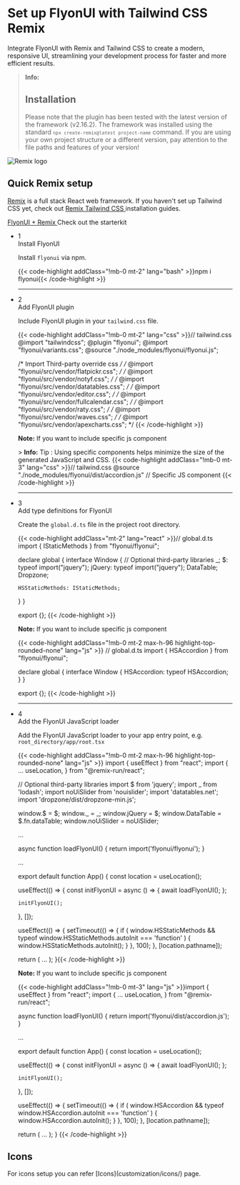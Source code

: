 # Set up FlyonUI with Tailwind CSS Remix

Integrate FlyonUI with Remix and Tailwind CSS to create a modern, responsive UI, streamlining your development process for faster and more efficient results.

> **Info:** <h2 class="text-lg font-medium mb-1">Installation</h2>
> Please note that the plugin has been tested with the latest version of the framework (v2.16.2). The framework was installed using the standard <code>`npx create-remix@latest project-name`</code> command.
> If you are using your own project structure or a different version, pay attention to the file paths and features of your version!

<div>
  <div class="flex gap-2">
    <div><img src="https://cdn.flyonui.com/fy-assets/icons/remix-icon.png" alt="Remix logo" class="h-auto w-14 mt-2" /></div>
    <div>
      <h2 class="text-base-content mb-3 text-lg font-semibold mt-2">
        Quick
        <span class="text-accent">Remix</span>
        setup
      </h2>
      <p class="text-base-conte/80 text-base">
        <a href="https://remix.run/" class="link link-animated link-primary" target="_blank">Remix</a> is a full stack React web framework. If you haven't set up Tailwind CSS yet, check out
        <a class="link link-animated" target="_blank" href="https://tailwindcss.com/docs/guides/remix">
          Remix Tailwind CSS
        </a>
        installation guides.
      </p>
      <div class="tooltip">
        <a href="https://github.com/themeselection/flyonui-remix-integration" target="_blank" type="button" class="tooltip-toggle btn-sm btn btn-outline" aria-label="Tooltip">
          <span class="icon-[tabler--brand-github] size-4"></span>
          FlyonUI + Remix
        </a>
        <span class="tooltip-content tooltip-shown:opacity-100 tooltip-shown:visible" role="tooltip">
          <span class="tooltip-body">Check out the starterkit</span>
        </span>
      </div>
    </div>
  </div>

  <ul class="timeline timeline-snap-icon timeline-compact timeline-vertical mb-12 w-full ps-0">
    <!-- Installation -->
    <li class="mt-0 mb-0 ps-0">
      <div class="timeline-middle mb-2">
        <span class="text-base-content flex size-7 items-center justify-center rounded-full border border-base-content/20 font-semibold">
          1
        </span>
      </div>
      <div class="timeline-end m-0 mb-0 w-full rounded-lg p-4">
        <div class="text-base-content mb-3 font-semibold">Install FlyonUI</div>
        <p>
          Install
          <code>flyonui</code>
          via npm.
        </p>
        {{< code-highlight addClass="!mb-0 mt-2" lang="bash" >}}npm i flyonui{{< /code-highlight >}}
      </div>
      <hr class="!w-0.5 rounded-none border-transparent" />
    </li>
    <!-- Add FlyonUI plugin -->
    <li class="mt-0 mb-0 ps-0">
      <div class="timeline-middle mb-2">
        <span class="text-base-content flex size-7 items-center justify-center rounded-full border border-base-content/20 font-semibold">
          2
        </span>
      </div>
      <div class="timeline-end m-0 mb-0 w-full rounded-lg p-4">
        <div class="text-base-content mb-3 font-semibold">Add FlyonUI plugin</div>
        <p>Include FlyonUI plugin in your <code>tailwind.css</code> file.</p>
        {{< code-highlight addClass="!mb-0 mt-2" lang="css" >}}// tailwind.css
@import "tailwindcss";
@plugin "flyonui";
@import "flyonui/variants.css";
@source "./node_modules/flyonui/flyonui.js"; 

/* Import Third-party override css */
/* @import "flyonui/src/vendor/flatpickr.css"; */
/* @import "flyonui/src/vendor/notyf.css"; */
/* @import "flyonui/src/vendor/datatables.css"; */
/* @import "flyonui/src/vendor/editor.css"; */
/* @import "flyonui/src/vendor/fullcalendar.css"; */
/* @import "flyonui/src/vendor/raty.css"; */
/* @import "flyonui/src/vendor/waves.css"; */
/* @import "flyonui/src/vendor/apexcharts.css"; */
{{< /code-highlight >}}
      <p class="!mt-4">
        <strong>Note:</strong> If you want to include specific js component
      </p>
      > **Info:** <span class="font-semibold">Tip :</span> Using specific components helps minimize the size of the generated JavaScript and CSS.
      {{< code-highlight addClass="!mb-0 mt-3" lang="css" >}}// tailwind.css
@source "./node_modules/flyonui/dist/accordion.js" // Specific JS component
{{< /code-highlight >}}
      </div>
      <hr class="!w-0.5 rounded-none border-transparent" />
    </li>
    <!-- Add type definitions for FlyonUI -->
  <li class="mt-0 mb-0 ps-0">
    <div class="timeline-middle mb-2">
      <span class="text-base-content flex size-7 items-center justify-center rounded-full border border-base-content/20 font-semibold">
        3
      </span>
    </div>
    <div class="timeline-end mb-0 w-full rounded-lg p-4 m-0">
      <div class="text-base-content mb-3 font-semibold">Add type definitions for FlyonUI</div>
      <p>
        Create the <code>global.d.ts</code> file in the project root directory.
      </p>
      {{< code-highlight addClass="mt-2" lang="react" >}}// global.d.ts
import { IStaticMethods } from "flyonui/flyonui";

declare global {
  interface Window {
    // Optional third-party libraries
    _;
    $: typeof import("jquery");
    jQuery: typeof import("jquery");
    DataTable;
    Dropzone;

    HSStaticMethods: IStaticMethods;
  }
}

export {};
{{< /code-highlight >}}
  <p><strong>Note:</strong> If you want to include specific js component </p>

  {{< code-highlight addClass="!mb-0 mt-2 max-h-96 highlight-top-rounded-none" lang="js" >}}
// global.d.ts
import { HSAccordion } from "flyonui/flyonui";

declare global {
  interface Window {
    HSAccordion: typeof HSAccordion;
  }
}

export {};
{{< /code-highlight >}}
  </div>
  <hr class="!w-0.5 rounded-none border-transparent" />
  </li>
    <!-- Add the FlyonUI JavaScript loader -->
    <li class="mt-0 mb-0 ps-0">
      <div class="timeline-middle mb-2">
        <span class="text-base-content flex size-7 items-center justify-center rounded-full border border-base-content/20 font-semibold">
          4
        </span>
      </div>
      <div class="timeline-end m-0 mb-0 w-full rounded-lg p-4">
        <div class="text-base-content mb-3 font-semibold">Add the FlyonUI JavaScript loader</div>
        <p>Add the FlyonUI JavaScript loader to your app entry point, e.g. <code>root_directory/app/root.tsx</code></p>
        {{< code-highlight addClass="!mb-0 mt-2 max-h-96 highlight-top-rounded-none" lang="js" >}}
import { useEffect } from "react";
import {
  ...
  useLocation,
} from "@remix-run/react";

// Optional third-party libraries
import $ from 'jquery';
import _ from 'lodash';
import noUiSlider from 'nouislider';
import 'datatables.net';
import 'dropzone/dist/dropzone-min.js';

window.$ = $;
window._ = _;
window.jQuery = $;
window.DataTable = $.fn.dataTable;
window.noUiSlider = noUiSlider;

...

async function loadFlyonUI() {
  return import('flyonui/flyonui');
}

...

export default function App() {
  const location = useLocation();

  useEffect(() => {
    const initFlyonUI = async () => {
      await loadFlyonUI();
    };

    initFlyonUI();
  }, []);

  useEffect(() => {
    setTimeout(() => {
      if (
        window.HSStaticMethods &&
        typeof window.HSStaticMethods.autoInit === 'function'
      ) {
        window.HSStaticMethods.autoInit();
      }
    }, 100);
  }, [location.pathname]);

  return (
    ...
  );
}{{< /code-highlight >}}
      <p class="!mt-4">
        <strong>Note:</strong> If you want to include specific js component
      </p>
      {{< code-highlight addClass="!mb-0 mt-3" lang="js" >}}import { useEffect } from "react";
import {
  ...
  useLocation,
} from "@remix-run/react";

async function loadFlyonUI() {
  return import('flyonui/dist/accordion.js');
}

... 

export default function App() {
  const location = useLocation();

  useEffect(() => {
    const initFlyonUI = async () => {
      await loadFlyonUI();
    };

    initFlyonUI();
  }, []);

  useEffect(() => {
    setTimeout(() => {
      if (
        window.HSAccordion &&
        typeof window.HSAccordion.autoInit === 'function'
      ) {
        window.HSAccordion.autoInit();
      }
    }, 100);
  }, [location.pathname]);

  return (
    ...
  );
}
{{< /code-highlight >}}
      </div>
    </li>
  </ul>
</div>

<h2 class="text-lg font-medium mb-1">Icons</h2>
For icons setup you can refer [Icons](customization/icons/) page.
